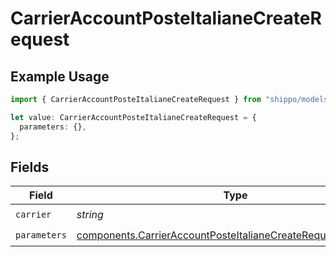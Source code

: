# CarrierAccountPosteItalianeCreateRequest

## Example Usage

```typescript
import { CarrierAccountPosteItalianeCreateRequest } from "shippo/models/components";

let value: CarrierAccountPosteItalianeCreateRequest = {
  parameters: {},
};
```

## Fields

| Field                                                                                                                                          | Type                                                                                                                                           | Required                                                                                                                                       | Description                                                                                                                                    |
| ---------------------------------------------------------------------------------------------------------------------------------------------- | ---------------------------------------------------------------------------------------------------------------------------------------------- | ---------------------------------------------------------------------------------------------------------------------------------------------- | ---------------------------------------------------------------------------------------------------------------------------------------------- |
| `carrier`                                                                                                                                      | *string*                                                                                                                                       | :heavy_check_mark:                                                                                                                             | N/A                                                                                                                                            |
| `parameters`                                                                                                                                   | [components.CarrierAccountPosteItalianeCreateRequestParameters](../../models/components/carrieraccountposteitalianecreaterequestparameters.md) | :heavy_check_mark:                                                                                                                             | N/A                                                                                                                                            |